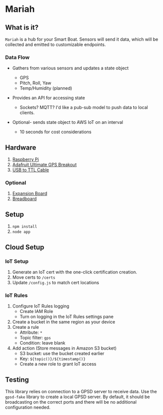 # Mariah

## What is it?
`Mariah` is a hub for your Smart Boat. Sensors will send it data, which will be
collected and emitted to customizable endpoints.

### Data Flow
* Gathers from various sensors and updates a state object
	* GPS
	* Pitch, Roll, Yaw
	* Temp/Humidity (planned)

* Provides an API for accessing state
	* Sockets? MQTT? I'd like a pub-sub model to push data to local clients.

* Optional- sends state object to AWS IoT on an interval
	* 10 seconds for cost considerations

## Hardware
1. [Raspberry Pi](http://amzn.to/2CZ7Lzy)
1. [Adafruit Ultimate GPS Breakout](http://amzn.to/2CuXCcF)
1. [USB to TTL Cable](http://amzn.to/2CYqrzh)

### Optional
1. [Expansion Board](http://amzn.to/2COXpoP)
1. [Breadboard](http://amzn.to/2CI313j)

## Setup
1. `npm install`
1. `node app`

## Cloud Setup
### IoT Setup
1. Generate an IoT cert with the one-click certification creation.
1. Move certs to `/certs`
1. Update `/config.js` to match cert locations

### IoT Rules
1. Configure IoT Rules logging
	* Create IAM Role
	* Turn on logging in the IoT Rules settings pane
1. Create a bucket in the same region as your device
1. Create a rule
	* Attribute: `*`
	* Topic filter: `gps`
	* Condition: leave blank
1. Add action (Store messages in Amazon S3 bucket)
	* S3 bucket: use the bucket created earlier
	* Key: `${topic()}/${timestamp()}`
	* Create a new role to grant IoT access

## Testing
This library relies on connection to a GPSD server to receive data. Use the `gpsd-fake` library to create a local GPSD server. By default, it should be broadcasting on the correct ports and there will be no additional configuration needed.
